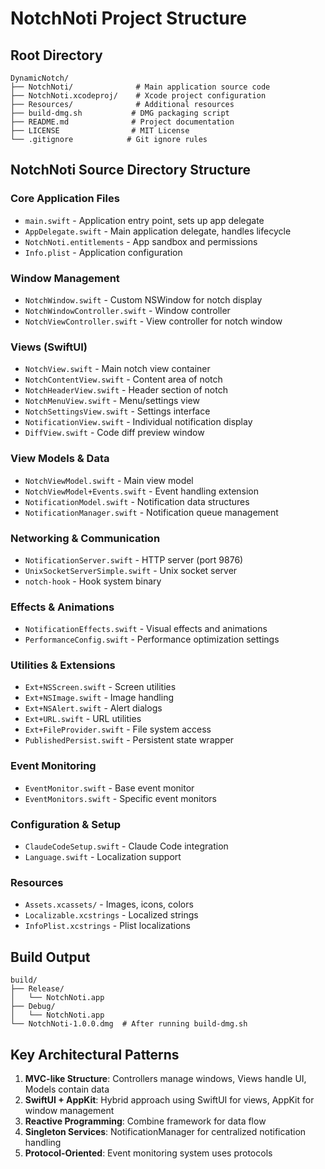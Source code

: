 # NotchNoti Project Structure

## Root Directory
```
DynamicNotch/
├── NotchNoti/              # Main application source code
├── NotchNoti.xcodeproj/    # Xcode project configuration
├── Resources/              # Additional resources
├── build-dmg.sh           # DMG packaging script
├── README.md              # Project documentation
├── LICENSE                # MIT License
└── .gitignore            # Git ignore rules
```

## NotchNoti Source Directory Structure

### Core Application Files
- `main.swift` - Application entry point, sets up app delegate
- `AppDelegate.swift` - Main application delegate, handles lifecycle
- `NotchNoti.entitlements` - App sandbox and permissions
- `Info.plist` - Application configuration

### Window Management
- `NotchWindow.swift` - Custom NSWindow for notch display
- `NotchWindowController.swift` - Window controller
- `NotchViewController.swift` - View controller for notch window

### Views (SwiftUI)
- `NotchView.swift` - Main notch view container
- `NotchContentView.swift` - Content area of notch
- `NotchHeaderView.swift` - Header section of notch
- `NotchMenuView.swift` - Menu/settings view
- `NotchSettingsView.swift` - Settings interface
- `NotificationView.swift` - Individual notification display
- `DiffView.swift` - Code diff preview window

### View Models & Data
- `NotchViewModel.swift` - Main view model
- `NotchViewModel+Events.swift` - Event handling extension
- `NotificationModel.swift` - Notification data structures
- `NotificationManager.swift` - Notification queue management

### Networking & Communication
- `NotificationServer.swift` - HTTP server (port 9876)
- `UnixSocketServerSimple.swift` - Unix socket server
- `notch-hook` - Hook system binary

### Effects & Animations
- `NotificationEffects.swift` - Visual effects and animations
- `PerformanceConfig.swift` - Performance optimization settings

### Utilities & Extensions
- `Ext+NSScreen.swift` - Screen utilities
- `Ext+NSImage.swift` - Image handling
- `Ext+NSAlert.swift` - Alert dialogs
- `Ext+URL.swift` - URL utilities
- `Ext+FileProvider.swift` - File system access
- `PublishedPersist.swift` - Persistent state wrapper

### Event Monitoring
- `EventMonitor.swift` - Base event monitor
- `EventMonitors.swift` - Specific event monitors

### Configuration & Setup
- `ClaudeCodeSetup.swift` - Claude Code integration
- `Language.swift` - Localization support

### Resources
- `Assets.xcassets/` - Images, icons, colors
- `Localizable.xcstrings` - Localized strings
- `InfoPlist.xcstrings` - Plist localizations

## Build Output
```
build/
├── Release/
│   └── NotchNoti.app
├── Debug/
│   └── NotchNoti.app
└── NotchNoti-1.0.0.dmg  # After running build-dmg.sh
```

## Key Architectural Patterns
1. **MVC-like Structure**: Controllers manage windows, Views handle UI, Models contain data
2. **SwiftUI + AppKit**: Hybrid approach using SwiftUI for views, AppKit for window management
3. **Reactive Programming**: Combine framework for data flow
4. **Singleton Services**: NotificationManager for centralized notification handling
5. **Protocol-Oriented**: Event monitoring system uses protocols
